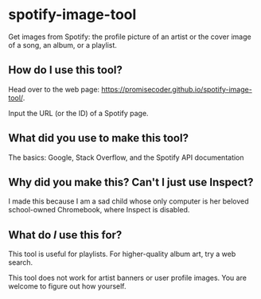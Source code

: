 # spotify-image-tool
Get images from Spotify: the profile picture of an artist or the cover image of a song, an album, or a playlist.

## How do I use this tool?
Head over to the web page: https://promisecoder.github.io/spotify-image-tool/.

Input the URL (or the ID) of a Spotify page.

## What did you use to make this tool?
The basics: Google, Stack Overflow, and the Spotify API documentation

## Why did you make this? Can't I just use Inspect?
I made this because I am a sad child whose only computer is her beloved school-owned Chromebook, where Inspect is disabled.

## What do *I* use this for?
This tool is useful for playlists. For higher-quality album art, try a web search.

This tool does not work for artist banners or user profile images. You are welcome to figure out how yourself.
